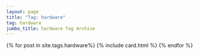 ```yaml
---
layout: page
title: "Tag: hardware"
tag: hardware
jumbo_title: hardware Tag Archive
---
```

<div class="row">
{% for post in site.tags.hardware%}
{% include card.html %}
{% endfor %}
</div>
